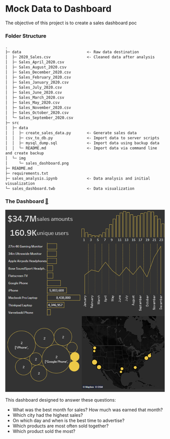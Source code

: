 # Mock Data to Dashboard

The objective of this project is to create a sales dashboard poc

### Folder Structure

```
.
├─ data                             <- Raw data destination
│  ├─ 2020_Sales.csv                <- Cleaned data after analysis
│  ├─ Sales_April_2020.csv
│  ├─ Sales_August_2020.csv
│  ├─ Sales_December_2020.csv
│  ├─ Sales_February_2020.csv
│  ├─ Sales_January_2020.csv
│  ├─ Sales_July_2020.csv
│  ├─ Sales_June_2020.csv
│  ├─ Sales_March_2020.csv
│  ├─ Sales_May_2020.csv
│  ├─ Sales_November_2020.csv
│  ├─ Sales_October_2020.csv
│  └─ Sales_September_2020.csv
├─ src
│  ├─ data
│  │  ├─ create_sales_data.py       <- Generate sales data
│  │  ├─ csv_to_db.py               <- Import data to server scripts
│  │  ├─ mysql_dump.sql             <- Import data using backup data
│  │  └─ README.md                  <- Import data via command line and create backup
│  └─ img
│     └─ sales_dashboard.png
├─ README.md
├─ requirements.txt
├─ sales_analysis.ipynb             <- Data analysis and initial visualization
└─ sales_dashboard.twb              <- Data visualization
```

### The Dashboard [👀](https://public.tableau.com/views/Book1_16216000778710/SalesDashboard)

![dashboard_img](./src/img/sales_dashboard.png)

This dashboard designed to answer these questions:

- What was the best month for sales? How much was earned that month?
- Which city had the highest sales?
- On which day and when is the best time to advertise?
- Which products are most often sold together?
- Which product sold the most?
